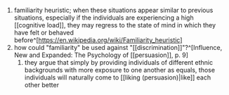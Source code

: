 1. familiarity heuristic; when these situations appear similar to previous situations, especially if the individuals are experiencing a high [[cognitive load]], they may regress to the state of mind in which they have felt or behaved before^[https://en.wikipedia.org/wiki/Familiarity_heuristic]
2. how could "familiarity" be used against "[[discrimination]]"?^[Influence, New and Expanded: The Psychology of [[persuasion]], p. 9]
	1. they argue that simply by providing individuals of different ethnic backgrounds with more exposure to one another as equals, those individuals will naturally come to [[liking (persuasion)|like]] each other better